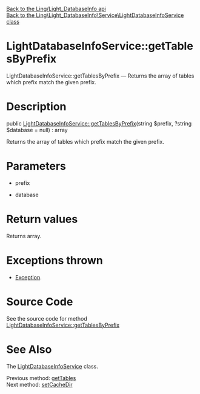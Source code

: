 [Back to the Ling/Light_DatabaseInfo api](https://github.com/lingtalfi/Light_DatabaseInfo/blob/master/doc/api/Ling/Light_DatabaseInfo.md)<br>
[Back to the Ling\Light_DatabaseInfo\Service\LightDatabaseInfoService class](https://github.com/lingtalfi/Light_DatabaseInfo/blob/master/doc/api/Ling/Light_DatabaseInfo/Service/LightDatabaseInfoService.md)


LightDatabaseInfoService::getTablesByPrefix
================



LightDatabaseInfoService::getTablesByPrefix — Returns the array of tables which prefix match the given prefix.




Description
================


public [LightDatabaseInfoService::getTablesByPrefix](https://github.com/lingtalfi/Light_DatabaseInfo/blob/master/doc/api/Ling/Light_DatabaseInfo/Service/LightDatabaseInfoService/getTablesByPrefix.md)(string $prefix, ?string $database = null) : array




Returns the array of tables which prefix match the given prefix.




Parameters
================


- prefix

    

- database

    


Return values
================

Returns array.


Exceptions thrown
================

- [Exception](http://php.net/manual/en/class.exception.php).&nbsp;







Source Code
===========
See the source code for method [LightDatabaseInfoService::getTablesByPrefix](https://github.com/lingtalfi/Light_DatabaseInfo/blob/master/Service/LightDatabaseInfoService.php#L118-L122)


See Also
================

The [LightDatabaseInfoService](https://github.com/lingtalfi/Light_DatabaseInfo/blob/master/doc/api/Ling/Light_DatabaseInfo/Service/LightDatabaseInfoService.md) class.

Previous method: [getTables](https://github.com/lingtalfi/Light_DatabaseInfo/blob/master/doc/api/Ling/Light_DatabaseInfo/Service/LightDatabaseInfoService/getTables.md)<br>Next method: [setCacheDir](https://github.com/lingtalfi/Light_DatabaseInfo/blob/master/doc/api/Ling/Light_DatabaseInfo/Service/LightDatabaseInfoService/setCacheDir.md)<br>

